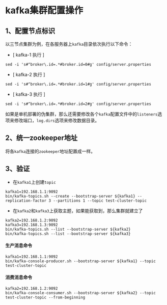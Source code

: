 # kafka集群配置操作
## 1、配置节点标识
以三节点集群为例，在各服务器上`kafka`目录依次执行以下命令：  
- [ kafka-1 执行 ]
```shell
sed -i 's#^broker\.id=.*#broker.id=0#g' config/server.properties
```
- [ kafka-2 执行 ]
```shell
sed -i 's#^broker\.id=.*#broker.id=1#g' config/server.properties
```
- [ kafka-3 执行 ]
```shell
sed -i 's#^broker\.id=.*#broker.id=2#g' config/server.properties
```
如果是单机部署的伪集群，那么还需要修改各个`kafka`配置文件中的`listeners`选项来修改端口，`log.dirs`选项来修改数据目录。

## 2、统一zookeeper地址
将各`kafka`连接的`zookeeper`地址配置成一样。

## 3、验证
- 在`kafka1`上创建`topic`
```shell
kafka1=192.168.1.1:9092
bin/kafka-topics.sh --create --bootstrap-server ${kafka1} --replication-factor 3 --partitions 1 --topic test-cluster-topic
```
- 在`kafka2`和`kafka3`上获取主题，如果能获取到，那么集群就建立了
```shell
kafka2=192.168.1.2:9092
kafka3=192.168.1.3:9092
bin/kafka-topics.sh --list --bootstrap-server ${kafka2}
bin/kafka-topics.sh --list --bootstrap-server ${kafka3}
```

#### 生产消息命令
```shell
kafka1=192.168.1.1:9092
bin/kafka-console-producer.sh --bootstrap-server ${kafka1} --topic test-cluster-topic
```
#### 消费消息命令
```shell
kafka2=192.168.1.2:9092
bin/kafka-console-consumer.sh --bootstrap-server ${kafka2} --topic test-cluster-topic --from-beginning
```
